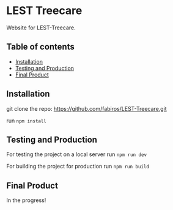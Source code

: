 # LEST Treecare

Website for LEST-Treecare.

## Table of contents

-   [Installation](#installation)
-   [Testing and Production](#testing-and-production)
-   [Final Product](#final-product)

## Installation

git clone the repo: https://github.com/fabiros/LEST-Treecare.git

run `npm install`

## Testing and Production

For testing the project on a local server run `npm run dev`

For building the project for production run `npm run build`

## Final Product

In the progress!
